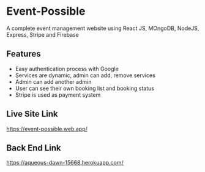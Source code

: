 # Event-Possible

A complete event management website using React JS, MOngoDB, NodeJS, Express, Stripe and Firebase

## Features
* Easy authentication process with Google
* Services are dynamic, admin can add, remove services
* Admin can add another admin
* User can see their own booking list and booking status
* Stripe is used as payment system

## Live Site Link
https://event-possible.web.app/

## Back End Link
https://aqueous-dawn-15668.herokuapp.com/



